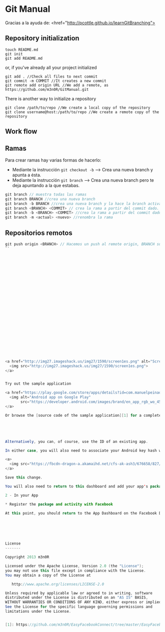 Git Manual
==========
Gracias a la ayuda de:
<href="http://pcottle.github.io/learnGitBranching">

Repository initialization
---------------------------
```
touch README.md
git init
git add README.md
```
or, if you've already all your project initialized
```
git add . //Check all files to next commit
git commit -m COMMIT //It creates a new commit
git remote add origin URL //We add a remote, as https://github.com/m3n0R/GitManual.git
```
There is another way to initialize a repository
```
git clone /path/to/repo //We create a local copy of the repository
git clone username@host:/path/to/repo //We create a remote copy of the repository
```

Work flow
---------





Ramas
-----
Para crear ramas hay varias formas de hacerlo:
* Mediante la instrucción ```git checkout -b``` --> Crea una nueva branch y apunta a ésta.
* Mediante la instrucción ```git branch``` --> Crea una nueva branch pero te deja apuntando a la que estabas.
```java
git branch // muestra todas las ramas
git branch BRANCH //crea una nueva branch
git branch -b BRANCH //crea una nueva branch y la hace la branch activa. Aunque también se puede hacer git branch y después git checkout <BRANCH>
git branch <BRANCH> <COMMIT> // crea la rama a partir del commit dado.
git branch -b <BRANCH> <COMMIT> //crea la rama a partir del commit dado y hacerle checkout
git branch -m <actual> <nuevo> //renombra la rama
```


Repositorios remotos
--------------------
```java
git push origin <BRANCH> // Hacemos un push al remote origin, BRANCH suele ser master
``

























<a href="http://img27.imageshack.us/img27/1590/screen1es.png" alt="Screen 1">
  <img src="http://img27.imageshack.us/img27/1590/screen1es.png">
</a>


Try out the sample application

<a href="https://play.google.com/store/apps/details?id=com.manuelpeinado.multichoiceadapter.demo">
  <img alt="Android app on Google Play"
       src="https://developer.android.com/images/brand/en_app_rgb_wo_45.png" />
</a>

Or browse the [source code of the sample application][1] for a complete example of use.





Alternatively, you can, of course, use the ID of an existing app.

In either case, you will also need to associate your Android key hash with the app. Click 'Edit App' and open up the 'Native Android App' section at the bottom of the dashboard. Add the key hash that you obtained at the end of the previous step with the keytool app.

<a>
  <img src="https://fbcdn-dragon-a.akamaihd.net/cfs-ak-ash3/676658/827/440884335967686-/Screen%20Shot%202012-10-17%20at%2010.45.03%20PM.png" />
</a>

Save this change.

You will also need to return to this dashboard and add your app's package name and main activity class once you have created a new Android project itself.

2 - In your App

* Register the package and activity with Facebook

At this point, you should return to the App Dashboard on the Facebook Developers site and add your Android app's package and activity names to the Android settings. Also enable 'Facebook Login':






License
-------

Copyright 2013 m3n0R

Licensed under the Apache License, Version 2.0 (the "License");
you may not use this file except in compliance with the License.
You may obtain a copy of the License at

   http://www.apache.org/licenses/LICENSE-2.0

Unless required by applicable law or agreed to in writing, software
distributed under the License is distributed on an "AS IS" BASIS,
WITHOUT WARRANTIES OR CONDITIONS OF ANY KIND, either express or implied.
See the License for the specific language governing permissions and
limitations under the License.


[1]: https://github.com/m3n0R/EasyFacebookConnect/tree/master/EasyFacebookConnect-Samples





